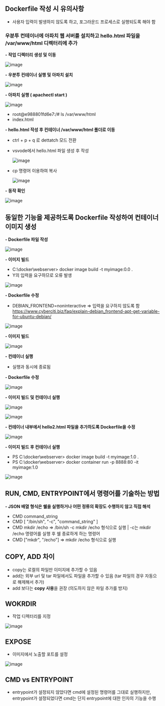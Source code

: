 ## Dockerfile 작성 시 유의사항 ##

- 사용자 입력이 발생하지 않도록 하고, 포그라운드 프로세스로 실행되도록 해야 함

### 우분투 컨테이너에 아파치 웹 서버를 설치하고 hello.html 파일을 /var/www/html 디렉터리에 추가 ###
**- 작업 디렉터리 생성 및 이동**

![image](https://github.com/xodbs1123/Docker/assets/61976898/07a46225-aa12-461d-a9d2-21a428b6d5de)

**- 우분투 컨테이너 실행 및 아파치 설치**

![image](https://github.com/xodbs1123/Docker/assets/61976898/9d8c6994-f4ca-46c5-ab07-e7e126738167)

**- 아파치 실행 ( apachectl start )**

![image](https://github.com/xodbs1123/Docker/assets/61976898/b7e0a0cb-a16d-4d8e-9855-25768db43b69)

  - root@e988801fd6e7:/# ls /var/www/html
  - index.html

**- hello.html 작성 후 컨테이너 /var/www/html 폴더로 이동**
  - ctrl + p + q 로 dettatch 모드 전환
  - vsvode에서 hello.html 파일 생성 후 작성

    ![image](https://github.com/xodbs1123/Docker/assets/61976898/1a71ea62-0807-40e0-96d0-e607cc7ef561)

  - cp 명령어 이용하여 복사

    ![image](https://github.com/xodbs1123/Docker/assets/61976898/69c906cd-5729-4452-88c1-9f61da3381fa)

**- 동작 확인**

![image](https://github.com/xodbs1123/Docker/assets/61976898/d4694994-30b9-4340-bf98-59c2d8e51f46)


## 동일한 기능을 제공하도록 Dockerfile 작성하여 컨테이너 이미지 생성 ##
**- Dockerfile 파일 작성**

![image](https://github.com/xodbs1123/Docker/assets/61976898/ec59f9b4-c3a7-4f2d-9a55-764896e4965a)

**- 이미지 빌드**
  - C:\docker\webserver> docker image build -t myimage:0.0 .
  - Y의 입력을 요구하므로 오류 발생
  
  ![image](https://github.com/xodbs1123/Docker/assets/61976898/f2fd429e-0fd3-4249-baa4-5370ce38fd98)


**- Dockerfile 수정**
- DEBIAN_FRONTEND=noninteractive => 입력을 요구하지 않도록 함
https://www.cyberciti.biz/faq/explain-debian_frontend-apt-get-variable-for-ubuntu-debian/
  
![image](https://github.com/xodbs1123/Docker/assets/61976898/7c461d73-1ec1-42ba-8e7a-4c924c08cc77)

**- 이미지 빌드**

![image](https://github.com/xodbs1123/Docker/assets/61976898/1599c303-ab4c-41ce-9cd5-f2d8257d9480)

**- 컨테이너 실행**

- 실행과 동시에 종료됨

**- Dockerfile 수정**

![image](https://github.com/xodbs1123/Docker/assets/61976898/92025f5a-d91a-4558-af8e-1a440890be6c)

**- 이미지 빌드 및 컨테이너 실행**

![image](https://github.com/xodbs1123/Docker/assets/61976898/6fc5f45f-cef2-4a81-b609-eade760960c9)

![image](https://github.com/xodbs1123/Docker/assets/61976898/9ae00b44-20e0-4c2a-8688-545eefb6bacb)

**- 컨테이너 내부에서 hello2.html 파일을 추가하도록 Dockerfile을 수정**

![image](https://github.com/xodbs1123/Docker/assets/61976898/72fff26b-efe0-4438-abde-d359235fdb99)

**- 이미지 빌드 후 컨테이너 실행**
- PS C:\docker\webserver> docker image build -t myimage:1.0 .
- PS C:\docker\webserver> docker container run -p 8888:80 -it myimage:1.0

![image](https://github.com/xodbs1123/Docker/assets/61976898/782aced6-e00f-4ae1-9344-837c2ac34f82)

## RUN, CMD, ENTRYPOINT에서 명령어를 기술하는 방법 ##
**- JSON 배열 형식은 쉘을 실행하거나 어떤 정류의 확장도 수행하지 않고 직접 해석**
  
- CMD command_string
- CMD [ "/bin/sh", "-c", "command_string" ]
- CMD mkdir /echo => /bin/sh -c mkdir /echo 형식으로 실행 | -c는 mkdir /echo 명령어를 실행 후 쉘 종료하게 하는 명령어
- CMD ["mkdr", "/echo"] => mkdir /echo 형식으로 실행


## COPY, ADD 차이 ##
- copy는 로컬의 파일만 이미지에 추가할 수 있음
- add는 외부 url 및 tar 파일에서도 파일을 추가할 수 있음 (tar 파일의 경우 자동으로 해제해서 추가)
- add 보다는 **copy 사용**을 권장 (의도하지 않은 파일 추가를 방지)

## WOKRDIR ##
- 작업 디렉터리를 지정

![image](https://github.com/xodbs1123/Docker/assets/61976898/496f841f-95be-4c05-9d5b-9f2c2ce2701d)

## EXPOSE ##
- 이미지에서 노출할 포트를 설정

![image](https://github.com/xodbs1123/Docker/assets/61976898/4a13bace-5eac-4105-9bf4-757130d4ea30)

## CMD vs ENTRYPOINT ##
- entrypoint가 설정되지 않았다면 cmd에 설정된 명령어를 그대로 실행하지만, entrypoint가 설정되었다면 cmd는 단지 entrypoint에 대한 인자의 기능을 수행
